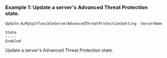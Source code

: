 ### Example 1: Update a server's Advanced Threat Protection state.
```powershell
Update-AzMySqlFlexibleServerAdvancedThreatProtectionSetting -ServerName azps-mysqlflexible -ResourceGroupName azps_test_group_mysql -State Enabled
```

```output
State
-----
Enabled
```

Update a server's Advanced Threat Protection state.
